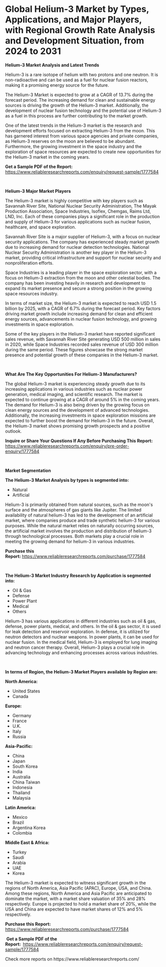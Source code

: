 <p><h1>Global Helium-3 Market by Types, Applications, and Major Players, with Regional Growth Rate Analysis and Development Situation, from 2024 to 2031</h1></p><p><strong>Helium-3 Market Analysis and Latest Trends</strong></p>
<p><p>Helium-3 is a rare isotope of helium with two protons and one neutron. It is non-radioactive and can be used as a fuel for nuclear fusion reactors, making it a promising energy source for the future. </p><p>The Helium-3 Market is expected to grow at a CAGR of 13.7% during the forecast period. The increasing demand for clean and sustainable energy sources is driving the growth of the Helium-3 market. Additionally, the development of nuclear fusion technology and the potential use of Helium-3 as a fuel in this process are further contributing to the market growth.</p><p>One of the latest trends in the Helium-3 market is the research and development efforts focused on extracting Helium-3 from the moon. This has garnered interest from various space agencies and private companies, as Helium-3 reserves on the moon are believed to be abundant. Furthermore, the growing investment in the space industry and the exploration of space resources are expected to create new opportunities for the Helium-3 market in the coming years.</p></p>
<p><strong>Get a Sample PDF of the Report:&nbsp;</strong> <a href="https://www.reliableresearchreports.com/enquiry/request-sample/1777584">https://www.reliableresearchreports.com/enquiry/request-sample/1777584</a></p>
<p>&nbsp;</p>
<p><strong>Helium-3 Major Market Players</strong></p>
<p><p>The Helium-3 market is highly competitive with key players such as Savannah River Site, National Nuclear Security Administration, The Mayak Production Association, Space Industries, Isoflex, Chemgas, Raims Ltd, LND, Inc. Each of these companies plays a significant role in the production and supply of Helium-3 for various applications such as nuclear fusion, healthcare, and space exploration.</p><p>Savannah River Site is a major supplier of Helium-3, with a focus on nuclear security applications. The company has experienced steady market growth due to increasing demand for nuclear detection technologies. National Nuclear Security Administration is another key player in the Helium-3 market, providing critical infrastructure and support for nuclear security and nonproliferation efforts.</p><p>Space Industries is a leading player in the space exploration sector, with a focus on Helium-3 extraction from the moon and other celestial bodies. The company has been investing heavily in research and development to expand its market presence and secure a strong position in the growing space resources industry.</p><p>In terms of market size, the Helium-3 market is expected to reach USD 1.5 billion by 2025, with a CAGR of 6.7% during the forecast period. Key factors driving market growth include increasing demand for clean and efficient energy sources, advancements in nuclear fusion technology, and growing investments in space exploration.</p><p>Some of the key players in the Helium-3 market have reported significant sales revenue, with Savannah River Site generating USD 500 million in sales in 2020, while Space Industries recorded sales revenue of USD 300 million during the same period. These figures showcase the strong market presence and potential growth of these companies in the Helium-3 market.</p></p>
<p>&nbsp;</p>
<p><strong>What Are The Key Opportunities For Helium-3 Manufacturers?</strong></p>
<p><p>The global Helium-3 market is experiencing steady growth due to its increasing applications in various industries such as nuclear power generation, medical imaging, and scientific research. The market is expected to continue growing at a CAGR of around 5% in the coming years. The demand for Helium-3 is also being driven by the growing focus on clean energy sources and the development of advanced technologies. Additionally, the increasing investments in space exploration missions are expected to further boost the demand for Helium-3 in the future. Overall, the Helium-3 market shows promising growth prospects and a positive outlook.</p></p>
<p><strong>Inquire or Share Your Questions If Any Before Purchasing This Report:</strong> <a href="https://www.reliableresearchreports.com/enquiry/pre-order-enquiry/1777584">https://www.reliableresearchreports.com/enquiry/pre-order-enquiry/1777584</a></p>
<p>&nbsp;</p>
<p><strong>Market Segmentation</strong></p>
<p><strong>The Helium-3 Market Analysis by types is segmented into:</strong></p>
<p><ul><li>Natural</li><li>Artificial</li></ul></p>
<p><p>Helium-3 is primarily obtained from natural sources, such as the moon's surface and the atmospheres of gas giants like Jupiter. The limited availability of natural helium-3 has led to the development of an artificial market, where companies produce and trade synthetic helium-3 for various purposes. While the natural market relies on naturally occurring sources, the artificial market involves the production and distribution of helium-3 through technological processes. Both markets play a crucial role in meeting the growing demand for helium-3 in various industries.</p></p>
<p><strong>Purchase this Report:&nbsp;</strong><a href="https://www.reliableresearchreports.com/purchase/1777584">https://www.reliableresearchreports.com/purchase/1777584</a></p>
<p>&nbsp;</p>
<p><strong>The Helium-3 Market Industry Research by Application is segmented into:</strong></p>
<p><ul><li>Oil & Gas</li><li>Defense</li><li>Power Plant</li><li>Medical</li><li>Others</li></ul></p>
<p><p>Helium-3 has various applications in different industries such as oil & gas, defense, power plants, medical, and others. In the oil & gas sector, it is used for leak detection and reservoir exploration. In defense, it is utilized for neutron detectors and nuclear weapons. In power plants, it can be used for nuclear fusion. In the medical field, Helium-3 is employed for lung imaging and neutron cancer therapy. Overall, Helium-3 plays a crucial role in advancing technology and enhancing processes across various industries.</p></p>
<p>&nbsp;</p>
<p><strong>In terms of Region, the Helium-3 Market Players available by Region are:</strong></p>
<p>
    <p> <strong> North America: </strong>
        <ul>
            <li>United States</li>
            <li>Canada</li>
        </ul>
        </p> 
    <p> <strong> Europe: </strong>
        <ul>
            <li>Germany</li>
            <li>France</li>
            <li>U.K.</li>
            <li>Italy</li>
            <li>Russia</li>
        </ul>
        </p> 
    <p> <strong> Asia-Pacific: </strong>
        <ul>
            <li>China</li>
            <li>Japan</li>
            <li>South Korea</li>
            <li>India</li>
            <li>Australia</li>
            <li>China Taiwan</li>
            <li>Indonesia</li>
            <li>Thailand</li>
            <li>Malaysia</li>
        </ul>
        </p> 
    <p> <strong> Latin America: </strong>
        <ul>
            <li>Mexico</li>
            <li>Brazil</li>
            <li>Argentina Korea</li>
            <li>Colombia</li>
        </ul>
        </p> 
    <p> <strong> Middle East & Africa: </strong>
        <ul>
            <li>Turkey</li>
            <li>Saudi</li>
            <li>Arabia</li>
            <li>UAE</li>
            <li>Korea</li>
        </ul>
    </p>
    </p>
<p><p>The Helium-3 market is expected to witness significant growth in the regions of North America, Asia Pacific (APAC), Europe, USA, and China. Among these regions, North America and Asia Pacific are anticipated to dominate the market, with a market share valuation of 35% and 28% respectively. Europe is projected to hold a market share of 20%, while the USA and China are expected to have market shares of 12% and 5% respectively.</p></p>
<p><strong>Purchase this Report: </strong><a href="https://www.reliableresearchreports.com/purchase/1777584">https://www.reliableresearchreports.com/purchase/1777584</a></p>
<p>&nbsp;<strong>Get a Sample PDF of the Report:&nbsp;&nbsp;</strong><a href="https://www.reliableresearchreports.com/enquiry/request-sample/1777584">https://www.reliableresearchreports.com/enquiry/request-sample/1777584</a></p>
<p><strong></strong></p>
<p>Check more reports on https://www.reliableresearchreports.com/</p>